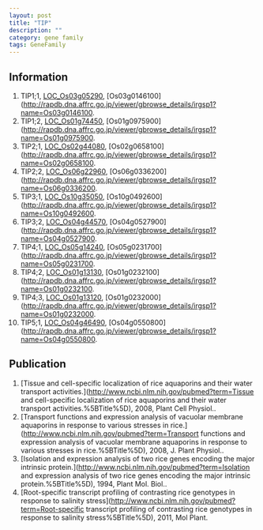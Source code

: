 ```yaml
---
layout: post
title: "TIP"
description: ""
category: gene family
tags: GeneFamily
---
```


## Information
1. TIP1;1, [LOC_Os03g05290](http://rice.plantbiology.msu.edu/cgi-bin/ORF_infopage.cgi?orf=LOC_Os03g05290), [Os03g0146100](http://rapdb.dna.affrc.go.jp/viewer/gbrowse_details/irgsp1?name=Os03g0146100.
2. TIP1;2, [LOC_Os01g74450](http://rice.plantbiology.msu.edu/cgi-bin/ORF_infopage.cgi?orf=LOC_Os01g74450), [Os01g0975900](http://rapdb.dna.affrc.go.jp/viewer/gbrowse_details/irgsp1?name=Os01g0975900.
3. TIP2;1, [LOC_Os02g44080](http://rice.plantbiology.msu.edu/cgi-bin/ORF_infopage.cgi?orf=LOC_Os02g44080), [Os02g0658100](http://rapdb.dna.affrc.go.jp/viewer/gbrowse_details/irgsp1?name=Os02g0658100.
4. TIP2;2, [LOC_Os06g22960](http://rice.plantbiology.msu.edu/cgi-bin/ORF_infopage.cgi?orf=LOC_Os06g22960), [Os06g0336200](http://rapdb.dna.affrc.go.jp/viewer/gbrowse_details/irgsp1?name=Os06g0336200.
5. TIP3;1, [LOC_Os10g35050](http://rice.plantbiology.msu.edu/cgi-bin/ORF_infopage.cgi?orf=LOC_Os10g35050), [Os10g0492600](http://rapdb.dna.affrc.go.jp/viewer/gbrowse_details/irgsp1?name=Os10g0492600.
6. TIP3;2, [LOC_Os04g44570](http://rice.plantbiology.msu.edu/cgi-bin/ORF_infopage.cgi?orf=LOC_Os04g44570), [Os04g0527900](http://rapdb.dna.affrc.go.jp/viewer/gbrowse_details/irgsp1?name=Os04g0527900.
7. TIP4;1, [LOC_Os05g14240](http://rice.plantbiology.msu.edu/cgi-bin/ORF_infopage.cgi?orf=LOC_Os05g14240), [Os05g0231700](http://rapdb.dna.affrc.go.jp/viewer/gbrowse_details/irgsp1?name=Os05g0231700.
8. TIP4;2, [LOC_Os01g13130](http://rice.plantbiology.msu.edu/cgi-bin/ORF_infopage.cgi?orf=LOC_Os01g13130), [Os01g0232100](http://rapdb.dna.affrc.go.jp/viewer/gbrowse_details/irgsp1?name=Os01g0232100.
9. TIP4;3, [LOC_Os01g13120](http://rice.plantbiology.msu.edu/cgi-bin/ORF_infopage.cgi?orf=LOC_Os01g13120), [Os01g0232000](http://rapdb.dna.affrc.go.jp/viewer/gbrowse_details/irgsp1?name=Os01g0232000.
10. TIP5;1, [LOC_Os04g46490](http://rice.plantbiology.msu.edu/cgi-bin/ORF_infopage.cgi?orf=LOC_Os04g46490), [Os04g0550800](http://rapdb.dna.affrc.go.jp/viewer/gbrowse_details/irgsp1?name=Os04g0550800.

## Publication
1. [Tissue and cell-specific localization of rice aquaporins and their water transport activities.](http://www.ncbi.nlm.nih.gov/pubmed?term=Tissue and cell-specific localization of rice aquaporins and their water transport activities.%5BTitle%5D), 2008, Plant Cell Physiol..
2. [Transport functions and expression analysis of vacuolar membrane aquaporins in response to various stresses in rice.](http://www.ncbi.nlm.nih.gov/pubmed?term=Transport functions and expression analysis of vacuolar membrane aquaporins in response to various stresses in rice.%5BTitle%5D), 2008, J. Plant Physiol..
3. [Isolation and expression analysis of two rice genes encoding the major intrinsic protein.](http://www.ncbi.nlm.nih.gov/pubmed?term=Isolation and expression analysis of two rice genes encoding the major intrinsic protein.%5BTitle%5D), 1994, Plant Mol. Biol..
4. [Root-specific transcript profiling of contrasting rice genotypes in response to salinity stress](http://www.ncbi.nlm.nih.gov/pubmed?term=Root-specific transcript profiling of contrasting rice genotypes in response to salinity stress%5BTitle%5D), 2011, Mol Plant.


